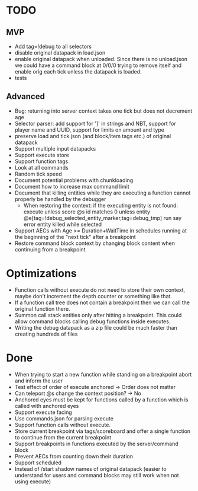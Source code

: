 # TODO
## MVP
* Add tag=!debug to all selectors
* disable original datapack in load.json
* enable original datapack when unloaded. Since there is no unload.json we could have a command block at 0/0/0 trying to remove itself and enable orig each tick unless the datapack is loaded.
* tests

## Advanced
* Bug: returning into server context takes one tick but does not decrement age
* Selector parser: add support for ']' in strings and NBT, support for player name and UUID, support for limits on amount and type
* preserve load and tick.json (and block/item tags etc.) of original datapack
* Support multiple input datapacks
* Support execute store
* Support function tags
* Look at all commands
* Random tick speed
* Document potential problems with chunkloading
* Document how to increase max command limit
* Document that killing entities while they are executing a function cannot properly be handled by the debugger
  * When restoring the context: if the executing entity is not found: execute unless score @s id matches 0 unless entity @e[tag=!debug_selected_entity_marker,tag=debug_tmp] run say error entity killed while selected
* Support AECs with Age >= Duration+WaitTime in schedules running at the beginning of the "next tick" after a breakpoint
* Restore command block context by changing block content when continuing from a breakpoint

# Optimizations
* Function calls without execute do not need to store their own context, maybe don't increment the depth counter or something like that.
* If a function call tree does not contain a breakpoint then we can call the original function there.
* Summon call stack entities only after hitting a breakpoint. This could allow command blocks calling debug functions inside executes.
* Writing the debug datapack as a zip file could be much faster than creating hundreds of files

# Done
* When trying to start a new function while standing on a breakpoint abort and inform the user
* Test effect of order of execute anchored -> Order does not matter
* Can teleport @s change the context position? -> No
* Anchored eyes must be kept for functions called by a function which is called with anchored eyes
* Support execute facing
* Use commands.json for parsing execute
* Support function calls without execute.
* Store current breakpoint via tags/scoreboard and offer a single function to continue from the current breakpoint
* Support breakpoints in functions executed by the server/command block
* Prevent AECs from counting down their duration
* Support scheduled
* Instead of /start shadow names of original datapack (easier to understand for users and command blocks may still work when not using execute)
